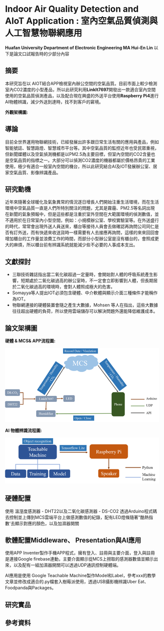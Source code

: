 # Indoor Air Quality Detection and AIoT Application  : 室內空氣品質偵測與人工智慧物聯網應用 
**Huafan University Department of Electronic Engineering MA Hui-En Lin**
以下是論文口試報告時的少部分內容

## 摘要
  本研究旨在以 AIOT結合APP檢視室內辦公空間的空氣品質。目前市面上較少檢測室內CO2濃度的小型產品，所以此研究利用**LinkIt7697**開發出一款適合室內空間使用的空氣品質偵測產品，以及配合現在興盛的外送平台使用**Raspberry Pi4**進行AI物體辨識，減少外送到達時，找不到客戶的窘境。
  
  **外觀架構圖:**

## 導論
目前全世界運用物聯網技術，已經發展出許多跟日常生活有關的應用與產品，例如智能號誌、智慧路燈、智慧城市平台等。其中空氣品質的監控近年也受民眾重視，但新聞媒體以及空氣偵測機都是以PM2.5為主要目標，但室內空間的CO2含量也是空氣品質的指標之一。大部分可以偵測CO2濃度的機器都屬於價格昂貴的工業使用，極少有適合一般室內空間的機台，所以此研究結合AI及IOT發展辦公室、居家空氣品質、影像辨識產品。

## 研究動機
近年來隨著全球暖化及氣象異常的情況逐日增長人們開始注重生活環境，而在生活環境中空氣品質一直是人們所特別關注的問題，尤其是霧霾、PM2.5等名詞出現在新聞的氣象預報中，但是這些都是注重於室外空間在大範圍環境的偵測數值，並不適用於在日常室內小型空間，例如：小規模辦公室、學校實驗室等。在外送盛行的時代，常常會出現外送人員送來，櫃台等接待人員會去做確認再詢問公司同仁是否有訂外送，而有快遞來收送貨時一樣需要有人去接應再詢問，這樣的來來回回會增加櫃台的工作量並浪費工作的時間，而部分小型辦公室是沒有櫃台的，會照成更大的麻煩，所以櫃台前有辨識系統就能減少些不必要的人事成本支出。

## 文獻探討
* 三聯技術雜誌指出當二氧化碳超過一定量時，會開始對人體的呼吸系統產生影響，短期處於二氧化碳過高的辦公室時，不一定會立即影響到人體，但長期居於二氧化碳過高的環境時，會對人體照成極大的危害。
* Somayya等人提出IOT必須包含硬體、中介軟體與顯示介面三種條件才能稱作為IOT。
* 物聯網連接的硬體裝置會隨之產生大數據，Mohsen 等人在指出，這些大數據往往超出硬體的負荷，所以使用雲端儲存可以解決問題外還能降低維護成本。


## 論文架構圖
  **硬體 & MCS& APP流程圖:**

![image](https://github.com/FeenLin/Master_of_Science_thesis/blob/master/Picture/2.png)

  **AI 物體辨識流程圖:**

![image](https://github.com/FeenLin/Master_of_Science_thesis/blob/master/Picture/3.png)

## 硬體配置

使用 溫溼度感測器 - DHT22以及二氧化碳感測器 - DS-CO2 透過Arduino程式碼去控制並上傳到MCS雲端平台上做感測數值的紀錄，配有LED燈條隨著"酷熱指數'去顯示對應的顏色，以及加濕器開關


## 軟體配置Middleware、 Presentation與AI應用
使用APP Inventer製作手機APP程式，擁有登入、註冊與主要介面，登入與註冊是連接Google firebase連動，主要介面顯示從MCS上撈取的感測器數值並顯示出來，以及配有一組加濕器開關可以透過UDP通訊控制硬體端。

AI應用是使用 Google Teachable Machine製作Model和Label，參考xxx的教學文章並修改成適合的.py檔套入樹莓派使用，透過USB攝影機辨識Uber Eat、Foodpanda與Packages。


## 研究實品

## 參考資料


